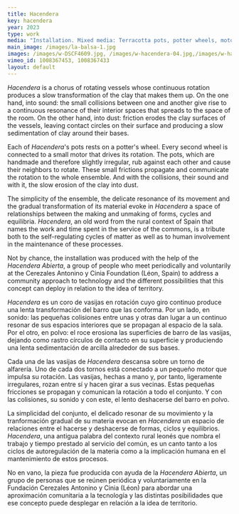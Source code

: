 ```yaml
---
title: Hacendera
key: hacendera
year: 2023
type: work
media: "Installation. Mixed media: Terracotta pots, potter wheels, motors and electronics. Variable dimensions"
main_image: /images/la-balsa-1.jpg
images: /images/w-DSCF4609.jpg, /images/w-hacendera-04.jpg,/images/w-hacendera-05.jpg,/images/w-DSCF5137.jpg,/images/w-HACENDERA-01.jpg,/images/w-HACENDERA-02.jpg,/images/w-DSCF5135.jpg,/images/w-HACENDERA-03.JPG,/images/hacendera-desmontaje.jpeg
vimeo_id: 1008367453, 1008367433
layout: default
---
```


<div class="en">
<p><em>Hacendera</em> is a chorus of rotating vessels whose continuous rotation produces a slow transformation of the clay that makes them up. On the one hand, into sound: the small collisions between one and another give rise to a continuous resonance of their interior spaces that spreads to the space of the room. On the other hand, into dust: friction erodes the clay surfaces of the vessels, leaving contact circles on their surface and producing a slow sedimentation of clay around their bases.</p>

<p>Each of <em>Hacendera</em>'s pots rests on a potter's wheel. Every second wheel is connected to a small motor that drives its rotation. The pots, which are handmade and therefore slightly irregular, rub against each other and cause their neighbors to rotate. These small frictions propagate and communicate the rotation to the whole ensemble. And with the collisions, their sound and with it, the slow erosion of the clay into dust.</p>

<p>The simplicity of the ensemble, the delicate resonance of its movement and the gradual transformation of its material evoke in <em>Hacendera</em> a space of relationships between the making and unmaking of forms, cycles and equilibria. <em>Hacendera</em>, an old word from the rural context of Spain that names the work and time spent in the service of the commons, is a tribute both to the self-regulating cycles of matter as well as to human involvement in the maintenance of these processes.</p>

<p>Not by chance, the installation was produced with the help of the <em>Hacendera Abierta</em>, a group of people who meet periodically and voluntarily at the Cerezales Antonino y Cinia Foundation (Léon, Spain) to address a community approach to technology and the different possibilities that this concept can deploy in relation to the idea of territory.</p>
</div>
<div class="es">
<p><em>Hacendera</em> es un coro de vasijas en rotación cuyo giro continuo produce una lenta transformación del barro que las conforma. Por un lado, en sonido: las pequeñas colisiones entre unas y otras dan lugar a un continuo resonar de sus espacios interiores que se propagan al espacio de la sala. Por el otro, en polvo: el roce erosiona las superficies de barro de las vasijas, dejando como rastro círculos de contacto en su superficie y produciendo una lenta sedimentación de arcilla alrededor de sus bases.</p>

<p>Cada una de las vasijas de <em>Hacendera</em> descansa sobre un torno de alfarería. Uno de cada dos tornos está conectado a un pequeño motor que impulsa su rotación. Las vasijas, hechas a mano y, por tanto, ligeramente irregulares, rozan entre sí y hacen girar a sus vecinas. Estas pequeñas fricciones se propagan y comunican la rotación a todo el conjunto. Y con las colisiones, su sonido y con este, el lento deshacerse del barro en polvo.</p>

<p>La simplicidad del conjunto, el delicado resonar de su movimiento y la tranformación gradual de su materia evocan en <em>Hacendera</em> un espacio de relaciones entre el hacerse y deshacerse de formas, ciclos y equilibrios. <em>Hacendera</em>, una antigua palabra del contexto rural leonés que nombra el trabajo y tiempo prestado al servicio del común, es un canto tanto a los ciclos de autoregulación de la materia como a la implicación humana en el mantenimiento de estos procesos.</p>

<p>No en vano, la pieza fue producida con ayuda de la <em>Hacendera Abierta</em>, un grupo de personas que se reúnen periódica y voluntariamente en la Fundación Cerezales Antonino y Cinia (Léon) para abordar una aproximación comunitaria a la tecnología y las distintas posibilidades que ese concepto puede desplegar en relación a la idea de territorio.</p>
</div>